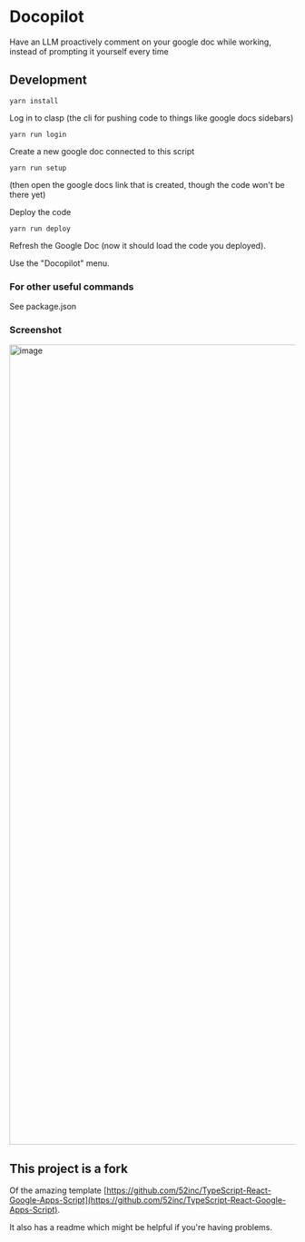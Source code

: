 # Docopilot

Have an LLM proactively comment on your google doc while working, instead of prompting it yourself every time

## Development

```shell
yarn install
```

Log in to clasp (the cli for pushing code to things like google docs sidebars)

```shell
yarn run login
```

Create a new google doc connected to this script

```shell
yarn run setup
```

(then open the google docs link that is created, though the code won't be there yet)

Deploy the code

```shell
yarn run deploy
```

Refresh the Google Doc (now it should load the code you deployed).

Use the "Docopilot" menu.

### For other useful commands

See package.json

### Screenshot

<img width="1410" alt="image" src="https://github.com/user-attachments/assets/99c5b035-cbf2-42ab-ab3d-f9330a0a4da8" />

## This project is a fork

Of the amazing template [https://github.com/52inc/TypeScript-React-Google-Apps-Script](https://github.com/52inc/TypeScript-React-Google-Apps-Script).

It also has a readme which might be helpful if you're having problems.

